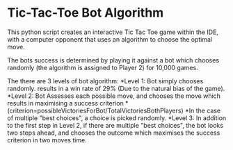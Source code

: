 # Tic-Tac-Toe Bot Algorithm

This python script creates an interactive Tic Tac Toe game within the IDE, with a computer opponent that uses an algorithm to choose the optimal move.

The bots success is determined by playing it against a bot which chooses randomly (the algorithm is assigned to Player 2) for 10,000 games.

The there are 3 levels of bot algorithm:
         *Level 1: Bot simply chooses randomly. results in a win rate of 29% (Due to the natural bias of the game).
         *Level 2: Bot Assesses each possible move, and chooses the move which results in maximising a success criterion
                  *(criterion=possibleVictoriesForBot/TotalVictoriesBothPlayers)
                  *In the case of multiple "best choices", a choice is picked randomly.
         *Level 3: In addition to the first step in Level 2, if there are multiple "best choices", the bot looks two steps ahead, and chooses the outcome which maximises the success criterion in two moves time.
